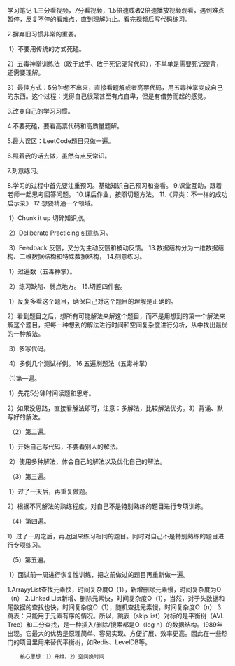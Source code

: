 学习笔记
1.三分看视频，7分看视频，1.5倍速或者2倍速播放视频观看，遇到难点暂停，反复不停的看难点，直到理解为止。看完视频后写代码练习。

2.摒弃旧习惯非常的重要。

​		1）不要用传统的方式死磕。

​		2）五毒神掌训练法（敢于放手、敢于死记硬背代码），不单单是需要死记硬背，还需要理解。

​		3）最佳方式：5分钟想不出来，直接看题解或者高票代码，用五毒神掌变成自己的东西。这个过程：觉得自己很菜甚至有点自卑，但是有借势而起的感觉。

3.改变自己的学习习惯。

4.不要死磕，要看高票代码和高质量题解。

5.最大误区：LeetCode题目只做一遍。 

6.照着我的话去做，虽然有点反常识。

7.刻意练习。

8.学习的过程中首先要注重预习。基础知识自己预习和查看。
9.课堂互动，跟着老师一起思考回答问题。
10.课后作业，按照切题方法。
11.《异类：不一样的成功启示录》
12.想要精通一个领域。

​		1）Chunk it up 切碎知识点。

​		2）Deliberate Practicing 刻意练习。

​		3）Feedback 反馈，又分为主动反馈和被动反馈。
13.数据结构分为一维数据结构、二维数据结构和特殊数据结构，
14.刻意练习。

​		1）过遍数（五毒神掌）。

​		2）练习缺陷、弱点地方。
15.切题四件套。

​		1）反复多看这个题目，确保自己对这个题目的理解是正确的。

​		2）看到题目之后，想所有可能解法来解这个题目，而不是用想到的第一个解法来解这个题目，把每一种想到的解法进行时间和空间复杂度进行分析，从中找出最优的一种解法。

​		3）多写代码。

​		4）多例几个测试样例。
16.五遍刷题法（五毒神掌）

​		(1)第一遍。

​				1）先花5分钟时间读题和思考。

​				2）如果没思路，直接看解法即可，注意：多解法，比较解法优劣。3）背诵、默写好的解法。

​		（2）第二遍。

​				1）开始自己写代码，不要看别人的解法。

​				2）使用多种解法，体会自己的解法以及优化自己的解法。

​		（3）第三遍。

​				1）过了一天后，再重复做题。

​				2）根据不同解法的熟练程度，对自己不是特别熟练的题目进行专项训练。

​		（4）第四遍。

​				1）过了一周之后，再返回来练习相同的题目。同时对自己不是特别熟练的题目进行专项练习。

​		（5）第五遍。

​				1）面试前一周进行恢复性训练，把之前做过的题目再重新做一遍。


1.ArrayyList查找元素快，时间复杂度O（1），新增删除元素慢，时间复杂度为O（n）
2.Linked List新增、删除元素快，时间复杂度O（1），当然，对于头数据和尾数据的查找也快，时间复杂度O（1），随机查找元素慢，时间复杂度O（n）
3.跳表：只能用于元素有序的情况。所以，跳表（skip list）对标的是平衡树（AVL Tree）和二分查找，是一种插入/删除/搜索都是O（log n）的数据结构。1989年出现。它最大的优势是原理简单、容易实现、方便扩展、效率更高。因此在一些热门的项目里用来替代平衡树，如Redis、LevelDB等。

 		核心思想：1）升维。2）空间换时间
